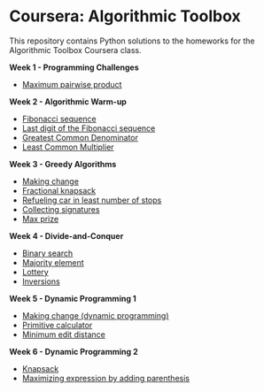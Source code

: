 # Coursera: Algorithmic Toolbox
This repository contains Python solutions to the homeworks for the Algorithmic Toolbox Coursera class.

**Week 1 - Programming Challenges**
* [Maximum pairwise product](https://github.com/IAjimi/Data-Structures-and-Algorithms-Coursera/blob/master/1%20-%20Algorithmic%20Toolbox/Week%201%20-%20Programming%20Challenges/week1_part2_maximum_pairwise_product.py) 

**Week 2 - Algorithmic Warm-up**
* [Fibonacci sequence](https://github.com/IAjimi/Data-Structures-and-Algorithms-Coursera/blob/master/1%20-%20Algorithmic%20Toolbox/Week%202%20-%20Algorithmic%20Warm-up/week2_part1_fibonacci_sequence.py)
* [Last digit of the Fibonacci sequence](https://github.com/IAjimi/Data-Structures-and-Algorithms-Coursera/blob/master/1%20-%20Algorithmic%20Toolbox/Week%202%20-%20Algorithmic%20Warm-up/week2_part2_fibonacci_last_digit.py)
* [Greatest Common Denominator](https://github.com/IAjimi/Data-Structures-and-Algorithms-Coursera/blob/master/1%20-%20Algorithmic%20Toolbox/Week%202%20-%20Algorithmic%20Warm-up/week2_part3_gcd.py)
* [Least Common Multiplier](https://github.com/IAjimi/Data-Structures-and-Algorithms-Coursera/blob/master/1%20-%20Algorithmic%20Toolbox/Week%202%20-%20Algorithmic%20Warm-up/week2_part4_lcm.py)

**Week 3 - Greedy Algorithms**
* [Making change](https://github.com/IAjimi/Data-Structures-and-Algorithms-Coursera/blob/master/1%20-%20Algorithmic%20Toolbox/Week%203%20-%20Greedy%20Algorithms/week3_part1_change.py) 
* [Fractional knapsack](https://github.com/IAjimi/Data-Structures-and-Algorithms-Coursera/blob/master/1%20-%20Algorithmic%20Toolbox/Week%203%20-%20Greedy%20Algorithms/week3_part2_fractional_knapsack.py) 
* [Refueling car in least number of stops](https://github.com/IAjimi/Data-Structures-and-Algorithms-Coursera/blob/master/1%20-%20Algorithmic%20Toolbox/Week%203%20-%20Greedy%20Algorithms/week3_part3_car_fueling.py) 
* [Collecting signatures](https://github.com/IAjimi/Data-Structures-and-Algorithms-Coursera/blob/master/1%20-%20Algorithmic%20Toolbox/Week%203%20-%20Greedy%20Algorithms/week3_part4_max_ad_revenue.py)
* [Max prize](https://github.com/IAjimi/Data-Structures-and-Algorithms-Coursera/blob/master/1%20-%20Algorithmic%20Toolbox/Week%203%20-%20Greedy%20Algorithms/week3_part5_collecting_signatures.py)

**Week 4 - Divide-and-Conquer**
* [Binary search](https://github.com/IAjimi/Data-Structures-and-Algorithms-Coursera/blob/master/1%20-%20Algorithmic%20Toolbox/Week%204%20-%20Divide-and-Conquer/week4_part1_binary_search.py)
* [ Majority element](https://github.com/IAjimi/Data-Structures-and-Algorithms-Coursera/blob/master/1%20-%20Algorithmic%20Toolbox/Week%204%20-%20Divide-and-Conquer/week4_part2_majority_element.py)
* [Lottery](https://github.com/IAjimi/Data-Structures-and-Algorithms-Coursera/blob/master/1%20-%20Algorithmic%20Toolbox/Week%204%20-%20Divide-and-Conquer/week4_part5_lottery.py) 
* [Inversions](https://github.com/IAjimi/Data-Structures-and-Algorithms-Coursera/blob/master/1%20-%20Algorithmic%20Toolbox/Week%204%20-%20Divide-and-Conquer/week4_part4_inversions.py)


**Week 5 - Dynamic Programming 1**
* [Making change (dynamic programming)](https://github.com/IAjimi/Data-Structures-and-Algorithms-Coursera/blob/master/1%20-%20Algorithmic%20Toolbox/Week%205%20-%20Dynamic%20Programming%201/week5_part1_change_dp.py)
* [Primitive calculator](https://github.com/IAjimi/Data-Structures-and-Algorithms-Coursera/blob/master/1%20-%20Algorithmic%20Toolbox/Week%205%20-%20Dynamic%20Programming%201/week5_part2_primitive_calculator.py)
* [Minimum edit distance](https://github.com/IAjimi/Data-Structures-and-Algorithms-Coursera/blob/master/1%20-%20Algorithmic%20Toolbox/Week%205%20-%20Dynamic%20Programming%201/week5_part3_edit_distance.py)


**Week 6 - Dynamic Programming 2**
* [Knapsack](https://github.com/IAjimi/Data-Structures-and-Algorithms-Coursera/blob/master/1%20-%20Algorithmic%20Toolbox/Week%206%20-%20Dynamic%20Programming%202/week6_part1_knapsack.py)
* [Maximizing expression by adding parenthesis](https://github.com/IAjimi/Data-Structures-and-Algorithms-Coursera/blob/master/1%20-%20Algorithmic%20Toolbox/Week%206%20-%20Dynamic%20Programming%202/week6_part3_max_parenthesis.py)

